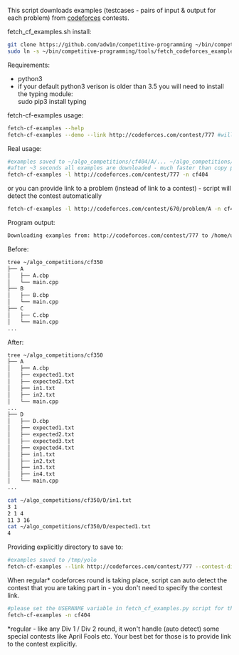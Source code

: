 This script downloads examples (testcases - pairs of input & output for each problem) from [codeforces](http://codeforces.com) contests.

fetch_cf_examples.sh install:
```bash
git clone https://github.com/adw1n/competitive-programming ~/bin/competitive-programming/
sudo ln -s ~/bin/competitive-programming/tools/fetch_codeforces_examples/fetch_cf_examples.py /usr/local/bin/fetch-cf-examples
```
Requirements:
* python3
* if your default python3 verison is older than 3.5 you will need to install the typing module:  
sudo pip3 install typing

fetch-cf-examples usage:
```bash
fetch-cf-examples --help
fetch-cf-examples --demo --link http://codeforces.com/contest/777 #will save to /tmp/codeforces
```
Real usage:
```bash
#examples saved to ~/algo_competitions/cf404/A/... ~/algo_competitions/cf404/B/...
#after ~3 seconds all examples are downloaded - much faster than copy pasting by hand
fetch-cf-examples -l http://codeforces.com/contest/777 -n cf404
```
or you can provide link to a problem (instead of link to a contest) - script will detect the contest automatically
```bash
fetch-cf-examples -l http://codeforces.com/contest/670/problem/A -n cf404
```

Program output:
```bash
Downloading examples from: http://codeforces.com/contest/777 to /home/username/algo_competitions/cf404
```
Before:
```bash
tree ~/algo_competitions/cf350
├── A
│   ├── A.cbp
│   └── main.cpp
├── B
│   ├── B.cbp
│   └── main.cpp
├── C
│   ├── C.cbp
│   └── main.cpp
...
```
After:
```bash
tree ~/algo_competitions/cf350
├── A
│   ├── A.cbp
│   ├── expected1.txt
│   ├── expected2.txt
│   ├── in1.txt
│   ├── in2.txt
│   └── main.cpp
...
├── D
│   ├── D.cbp
│   ├── expected1.txt
│   ├── expected2.txt
│   ├── expected3.txt
│   ├── expected4.txt
│   ├── in1.txt
│   ├── in2.txt
│   ├── in3.txt
│   ├── in4.txt
│   └── main.cpp
...

cat ~/algo_competitions/cf350/D/in1.txt
3 1
2 1 4
11 3 16
cat ~/algo_competitions/cf350/D/expected1.txt
4
```

Providing explicitly directory to save to:
```bash
#examples saved to /tmp/yolo
fetch-cf-examples --link http://codeforces.com/contest/777 --contest-dir /tmp/yolo
```

When regular* codeforces round is taking place, script can auto detect the contest that you are taking part in - you don't need to specify the contest link.
```bash
#please set the USERNAME variable in fetch_cf_examples.py script for the script to be able to auto detect the division that you belong to
fetch-cf-examples -n cf404
```
*regular - like any Div 1 / Div 2 round, it won't handle (auto detect) some special contests like April Fools etc. Your best bet for those is to provide link to the contest explicitly.
